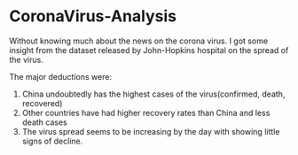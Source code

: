 # CoronaVirus-Analysis
Without knowing much about the news on the corona virus. I got some insight from the dataset released by John-Hopkins hospital on the spread of the virus. 

The major deductions were:
1) China undoubtedly has the highest cases of the virus(confirmed, death, recovered)
2) Other countries have had higher recovery rates than China and less death cases
3) The virus spread seems to be increasing by the day with showing little signs of decline.
